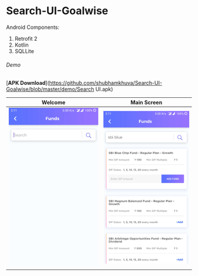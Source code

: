 # Search-UI-Goalwise

Android	Components:	
1.	Retrofit 2	
2.	Kotlin	
3.	SQLLite	

###### Demo
[**APK Download**](https://github.com/shubhamkhuva/Search-UI-Goalwise/blob/master/demo/Search UI.apk)

Welcome                    |  Main Screen
:-------------------------:|:-------------------------:
![](https://github.com/shubhamkhuva/Search-UI-Goalwise/blob/master/screenshot/First.jpg)  |  ![](https://github.com/shubhamkhuva/Search-UI-Goalwise/blob/master/screenshot/Second.jpg)
